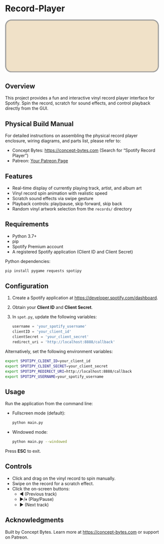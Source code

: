# Record-Player

![Record Player Banner](spotify/banner.png)

## Overview

This project provides a fun and interactive vinyl record player interface for Spotify. Spin the record, scratch for sound effects, and control playback directly from the GUI.

## Physical Build Manual

For detailed instructions on assembling the physical record player enclosure, wiring diagrams, and parts list, please refer to:

- Concept Bytes: https://concept-bytes.com (Search for “Spotify Record Player”)
- Patreon: [Your Patreon Page](https://patreon.com/yourpage)

## Features

- Real-time display of currently playing track, artist, and album art
- Vinyl record spin animation with realistic speed
- Scratch sound effects via swipe gesture
- Playback controls: play/pause, skip forward, skip back
- Random vinyl artwork selection from the `records/` directory

## Requirements

- Python 3.7+
- pip
- Spotify Premium account
- A registered Spotify application (Client ID and Client Secret)

Python dependencies:

```bash
pip install pygame requests spotipy
```

## Configuration

1. Create a Spotify application at https://developer.spotify.com/dashboard.
2. Obtain your **Client ID** and **Client Secret**.
3. In `spot.py`, update the following variables:

    ```python
    username = 'your_spotify_username'
    clientID = 'your_client_id'
    clientSecret = 'your_client_secret'
    redirect_uri = 'http://localhost:8888/callback'
    ```

Alternatively, set the following environment variables:

```bash
export SPOTIPY_CLIENT_ID=your_client_id
export SPOTIPY_CLIENT_SECRET=your_client_secret
export SPOTIPY_REDIRECT_URI=http://localhost:8888/callback
export SPOTIPY_USERNAME=your_spotify_username
```

## Usage

Run the application from the command line:

- Fullscreen mode (default):

  ```bash
  python main.py
  ```

- Windowed mode:

  ```bash
  python main.py --windowed
  ```

Press **ESC** to exit.

## Controls

- Click and drag on the vinyl record to spin manually.
- Swipe on the record for a scratch effect.
- Click the on-screen buttons:
  - ◄ (Previous track)
  - ▶/⏸ (Play/Pause)
  - ► (Next track)

## Acknowledgments

Built by Concept Bytes. Learn more at https://concept-bytes.com or support on Patreon.
